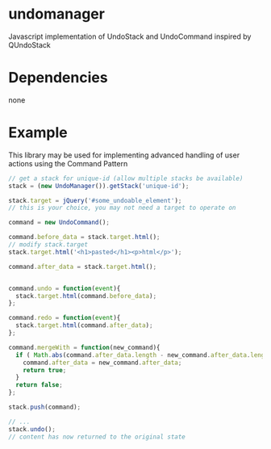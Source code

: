 undomanager
===========

Javascript implementation of UndoStack and UndoCommand inspired by QUndoStack

Dependencies
============

none

Example
=======

This library may be used for implementing advanced handling of user actions using the Command Pattern

```javascript
// get a stack for unique-id (allow multiple stacks be available)
stack = (new UndoManager()).getStack('unique-id');

stack.target = jQuery('#some_undoable_element');
// this is your choice, you may not need a target to operate on

command = new UndoCommand();

command.before_data = stack.target.html();
// modify stack.target
stack.target.html('<h1>pasted</h1><p>html</p>');

command.after_data = stack.target.html();


command.undo = function(event){
  stack.target.html(command.before_data);
};

command.redo = function(event){
  stack.target.html(command.after_data);
};

command.mergeWith = function(new_command){
  if ( Math.abs(command.after_data.length - new_command.after_data.length) < 5 ){
    command.after_data = new_command.after_data;
    return true;
  }
  return false;
};

stack.push(command);

// ...
stack.undo();
// content has now returned to the original state
```